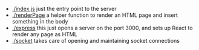 - [./index.js](./index.js) just the entry point to the server
- [./renderPage](./renderPage) a helper function to render an HTML page and insert something in the body
- [./express](./express) this just opens a server on the port 3000, and sets up React to render any page as HTML   
- [./socket](./socket) takes care of opening and maintaining socket connections
